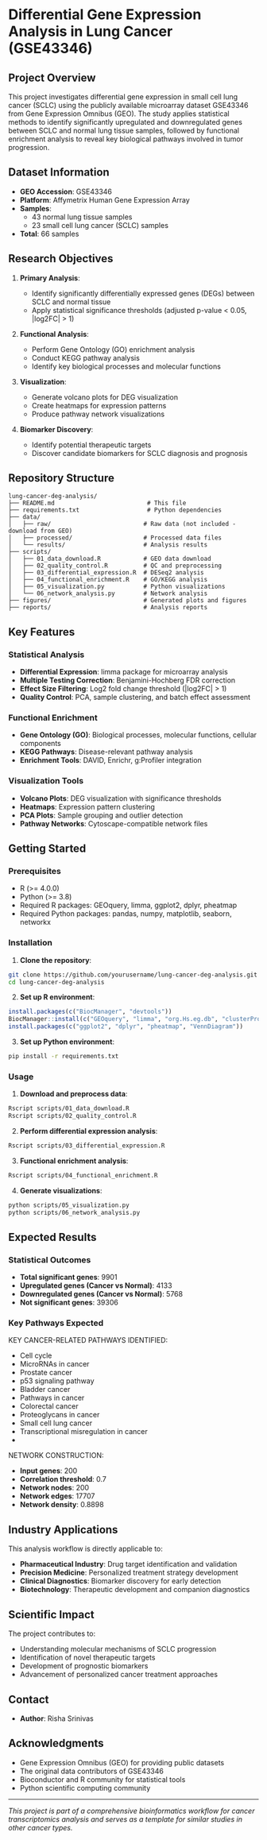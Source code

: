 # Differential Gene Expression Analysis in Lung Cancer (GSE43346)

## Project Overview

This project investigates differential gene expression in small cell lung cancer (SCLC) using the publicly available microarray dataset GSE43346 from Gene Expression Omnibus (GEO). The study applies statistical methods to identify significantly upregulated and downregulated genes between SCLC and normal lung tissue samples, followed by functional enrichment analysis to reveal key biological pathways involved in tumor progression.

## Dataset Information

- **GEO Accession**: GSE43346
- **Platform**: Affymetrix Human Gene Expression Array
- **Samples**: 
  - 43 normal lung tissue samples
  - 23 small cell lung cancer (SCLC) samples
- **Total**: 66 samples

## Research Objectives

1. **Primary Analysis**:
   - Identify significantly differentially expressed genes (DEGs) between SCLC and normal tissue
   - Apply statistical significance thresholds (adjusted p-value < 0.05, |log2FC| > 1)

2. **Functional Analysis**:
   - Perform Gene Ontology (GO) enrichment analysis
   - Conduct KEGG pathway analysis
   - Identify key biological processes and molecular functions

3. **Visualization**:
   - Generate volcano plots for DEG visualization
   - Create heatmaps for expression patterns
   - Produce pathway network visualizations

4. **Biomarker Discovery**:
   - Identify potential therapeutic targets
   - Discover candidate biomarkers for SCLC diagnosis and prognosis

## Repository Structure

```
lung-cancer-deg-analysis/
├── README.md                          # This file
├── requirements.txt                   # Python dependencies
├── data/
│   ├── raw/                          # Raw data (not included - download from GEO)
│   ├── processed/                    # Processed data files
│   └── results/                      # Analysis results
├── scripts/
│   ├── 01_data_download.R            # GEO data download
│   ├── 02_quality_control.R          # QC and preprocessing
│   ├── 03_differential_expression.R  # DESeq2 analysis
│   ├── 04_functional_enrichment.R    # GO/KEGG analysis
│   ├── 05_visualization.py           # Python visualizations
│   └── 06_network_analysis.py        # Network analysis
├── figures/                          # Generated plots and figures
├── reports/                          # Analysis reports
```

## Key Features

### Statistical Analysis
- **Differential Expression**: limma package for microarray analysis
- **Multiple Testing Correction**: Benjamini-Hochberg FDR correction
- **Effect Size Filtering**: Log2 fold change threshold (|log2FC| > 1)
- **Quality Control**: PCA, sample clustering, and batch effect assessment

### Functional Enrichment
- **Gene Ontology (GO)**: Biological processes, molecular functions, cellular components
- **KEGG Pathways**: Disease-relevant pathway analysis
- **Enrichment Tools**: DAVID, Enrichr, g:Profiler integration

### Visualization Tools
- **Volcano Plots**: DEG visualization with significance thresholds
- **Heatmaps**: Expression pattern clustering
- **PCA Plots**: Sample grouping and outlier detection
- **Pathway Networks**: Cytoscape-compatible network files

## Getting Started

### Prerequisites

- R (>= 4.0.0)
- Python (>= 3.8)
- Required R packages: GEOquery, limma, ggplot2, dplyr, pheatmap
- Required Python packages: pandas, numpy, matplotlib, seaborn, networkx

### Installation

1. **Clone the repository**:
```bash
git clone https://github.com/yourusername/lung-cancer-deg-analysis.git
cd lung-cancer-deg-analysis
```

2. **Set up R environment**:
```r
install.packages(c("BiocManager", "devtools"))
BiocManager::install(c("GEOquery", "limma", "org.Hs.eg.db", "clusterProfiler"))
install.packages(c("ggplot2", "dplyr", "pheatmap", "VennDiagram"))
```

3. **Set up Python environment**:
```bash
pip install -r requirements.txt
```

### Usage

1. **Download and preprocess data**:
```bash
Rscript scripts/01_data_download.R
Rscript scripts/02_quality_control.R
```

2. **Perform differential expression analysis**:
```bash
Rscript scripts/03_differential_expression.R
```

3. **Functional enrichment analysis**:
```bash
Rscript scripts/04_functional_enrichment.R
```

4. **Generate visualizations**:
```bash
python scripts/05_visualization.py
python scripts/06_network_analysis.py
```

## Expected Results

### Statistical Outcomes
- **Total significant genes**: 9901
- **Upregulated genes (Cancer vs Normal)**: 4133
- **Downregulated genes (Cancer vs Normal)**: 5768
- **Not significant genes**: 39306

### Key Pathways Expected
KEY CANCER-RELATED PATHWAYS IDENTIFIED:
- Cell cycle
- MicroRNAs in cancer
- Prostate cancer
- p53 signaling pathway
- Bladder cancer
- Pathways in cancer
- Colorectal cancer
- Proteoglycans in cancer
- Small cell lung cancer
- Transcriptional misregulation in cancer
- 
NETWORK CONSTRUCTION:
- **Input genes**: 200
- **Correlation threshold**: 0.7
- **Network nodes**: 200
- **Network edges**: 17707
- **Network density**: 0.8898

## Industry Applications

This analysis workflow is directly applicable to:

- **Pharmaceutical Industry**: Drug target identification and validation
- **Precision Medicine**: Personalized treatment strategy development  
- **Clinical Diagnostics**: Biomarker discovery for early detection
- **Biotechnology**: Therapeutic development and companion diagnostics

## Scientific Impact

The project contributes to:
- Understanding molecular mechanisms of SCLC progression
- Identification of novel therapeutic targets
- Development of prognostic biomarkers
- Advancement of personalized cancer treatment approaches


## Contact

- **Author**: Risha Srinivas
  
## Acknowledgments

- Gene Expression Omnibus (GEO) for providing public datasets
- The original data contributors of GSE43346
- Bioconductor and R community for statistical tools
- Python scientific computing community

---

*This project is part of a comprehensive bioinformatics workflow for cancer transcriptomics analysis and serves as a template for similar studies in other cancer types.*
